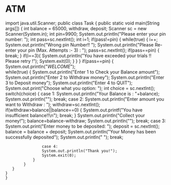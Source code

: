 # ATM
import java.util.Scanner;
public class Task
{
    public static void main(String args[])
    { 
        int balance = 65000, withdraw, deposit;
        Scanner sc = new Scanner(System.in);
        int pin=9900;
        System.out.println("Please enter your pin number: ");
        int pass=sc.nextInt();
        int i=1;
        if(pass!=pin)
        {
            while(true)
            {
                i++;
            System.out.println("Wrong pin Number!! ");
            System.out.println("Please Re-enter your pin (Max. Attempts :- 3) : ");
            pass=sc.nextInt();
            if(pass==pin)
            {
                break;
            }
            if(i==3){
                System.out.println("You have exceeded your trials !! Please retry !");
            System.exit(0);
            }
            }
        }
        if(pass==pin)
        {
            System.out.println("*WELCOME*");  
            while(true)
            {
                System.out.println("Enter 1 to Check your Balance amount");
                System.out.println("Enter 2 to Withdraw money");
                System.out.println("Enter 3 to Deposit money");
                System.out.println("Enter 4 to QUIT");
                System.out.print("Choose what you option: ");
                int choice = sc.nextInt();
                switch(choice)
                {
                    case 1:
                    System.out.println("Your Balance is : "+balance);
                    System.out.println("");
                    break;
                    case 2:
                    System.out.println("Enter amount you want to Withdraw : ");
                    withdraw=sc.nextInt();
                    if(withdraw>balance||balance==0)
                    {
                        System.out.printf("You have insufficient balance!!\n");
                        break;
                    }
                    System.out.println("Collect your money!");
                    balance=balance-withdraw;
                    System.out.println("");
                    break;
case 3:
                    System.out.print("Enter money to be deposited: ");
                    deposit = sc.nextInt();
                    balance = balance + deposit;
                    System.out.println("Your Money has been successfully deposited");
                    System.out.println(" ");
                    break;

                    case 4:
                    System.out.println("Thank you!");
                    System.exit(0);
                }
            }
       }
    }
    }
